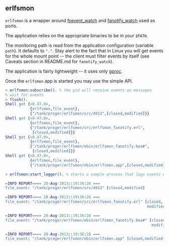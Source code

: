 ## erlfsmon

`erlfsmon` is a wrapper around [fsevent_watch](https://github.com/proger/fsevent_watch)
and [fanotify_watch](https://github.com/proger/fanotify_watch) used as ports.

The application relies on the appropriate binaries to be in your `$PATH`.

The monitoring path is read from the application configuration (variable `path`). It defaults to `"."`.
Stay alert to the fact that in Linux you will get events for the whole
mount point -- the client must filter events by itself (see Caveats section in README.md for `fanotify_watch`).

The application is fairly lightweight -- it uses only [gproc](https://github.com/uwiger/gproc).

Once the `erlfsmon` app is started you may use the simple API.

```erlang
> erlfsmon:subscribe(). % the pid will receive events as messages
% wait for events
> flush(). 
Shell got {<0.47.0>,
           {erlfsmon,file_event},
           {"/tank/proger/erlfsmon/src/4913",[closed,modified]}}
Shell got {<0.47.0>,
           {erlfsmon,file_event},
           {"/tank/proger/erlfsmon/src/erlfsmon_fanotify.erl",
            [closed,modified]}}
Shell got {<0.47.0>,
           {erlfsmon,file_event},
           {"/tank/proger/erlfsmon/ebin/erlfsmon_fanotify.bea#",
            [closed,modified]}}
Shell got {<0.47.0>,
           {erlfsmon,file_event},
           {"/tank/proger/erlfsmon/ebin/erlfsmon.app",[closed,modified]}}

> erlfsmon:start_logger(). % starts a sample process that logs events with error_logger

=INFO REPORT==== 28-Aug-2013::19:36:26 ===
file_event: "/tank/proger/erlfsmon/src/4913" [closed,modified]

=INFO REPORT==== 28-Aug-2013::19:36:26 ===
file_event: "/tank/proger/erlfsmon/src/erlfsmon_fanotify.erl" [closed,
                                                               modified]

=INFO REPORT==== 28-Aug-2013::19:36:28 ===
file_event: "/tank/proger/erlfsmon/ebin/erlfsmon_fanotify.bea#" [closed,
                                                                 modified]

=INFO REPORT==== 28-Aug-2013::19:36:28 ===
file_event: "/tank/proger/erlfsmon/ebin/erlfsmon.app" [closed,modified]
```

